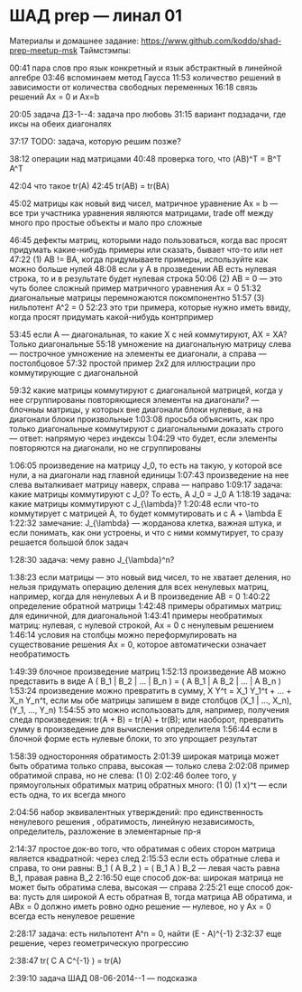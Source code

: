 # ШАД prep — линал 01

Материалы и домашнее задание: https://www.github.com/koddo/shad-prep-meetup-msk
Таймстэмпы:

00:41 пара слов про язык конкретный и язык абстрактный в линейной алгебре
03:46 вспоминаем метод Гаусса
11:53 количество решений в зависимости от количества свободных переменных
16:18 связь решений Ax = 0 и Ax=b

20:05 задача ДЗ-1--4: задача про любовь 
31:15 вариант подзадачи, где иксы на обеих диагоналях

37:17 TODO: задача, которую решим позже?

38:12 операции над матрицами
40:48 проверка того, что (AB)^T = B^T A^T

42:04 что такое tr(A)
42:45 tr(AB) = tr(BA)

45:02 матрицы как новый вид чисел, матричное уравнение Ax = b — все три участника уравнения являются матрицами, trade off между много про простые объекты и мало про сложные

46:45 дефекты матриц, которыми надо пользоваться, когда вас просят придумать какие-нибудь примеры или сказать, бывает что-то или нет
47:22 (1) AB != BA, когда придумываете примеры, используйте как можно больше нулей
48:08 если у А в прозведении AB есть нулевая строка, то и в результате будет нулевая строка
50:06 (2) AB = 0 — это чуть более сложный пример матричного уравнения Ax = 0
51:32 диагональные матрицы перемножаются покомпонентно
51:57 (3) нильпотент A^2 = 0
52:23 это три примера, которые нужно иметь ввиду, когда просят придумать какой-нибудь контрпример

53:45 если A — диагональная, то какие X с ней коммутируют, AX = XA? Только диагональные 
55:18 умножение на диагональную матрицу слева — построчное умножение на элементы ее диагонали, а справа — постолбцовое
57:32 простой пример 2x2 для иллюстрации про коммутирующие с диагональной

59:32 какие матрицы коммутируют с диагональной матрицей, когда у нее сгруппированы повторяющиеся элементы на диагонали? — блочныы матрицы, у которых вне диагонали блоки нулевые, а на диагонали блоки произвольные
1:03:08 просьба объяснить, как про только диагональные коммутируют с диагональными доказать строго — ответ: напрямую через индексы
1:04:29 что будет, если элементы повторяются на диагонали, но не сгруппированы

1:06:05 произведение на матрицу J_0, то есть на такую, у которой все нули, а на диагонали над главной единицы
1:07:43 произведение на нее слева выталкивает матрицу наверх, справа — направо
1:09:17 задача: какие матрицы коммутируют с J_0? То есть, A J_0 = J_0 A 
1:18:19 задача: какие матрицы коммутируют с J_{\lambda}?
1:20:48 если что-то коммутирует с матрицей A, то будет коммутировать и с A + \lambda E
1:22:32 замечание: J_{\lambda} — жорданова клетка, важная штука, и если понимать, как они устроены, и что с ними коммутирует, то сразу решается большой блок задач

1:28:30 задача: чему равно J_{\lambda}^n?

1:38:23 если матрицы — это новый вид чисел, то не хватает деления, но нельзя придумать операцию деления для всех ненулевых матриц, например, когда для ненулевых A и B произведение AB = 0
1:40:22 определение обратной матрицы
1:42:48 примеры обратимых матриц: для единичной, для диагональной
1:43:41 примеры необратимых матриц: нулевая, с нулевой строкой, Ax = 0 с ненулевым решением
1:46:14 условия на столбцы можно переформулировать на существование решения Ax = 0, которое автоматически означает необратимость

1:49:39 блочное произведение матриц
1:52:13 произведение AB можно представить в виде A ( B_1 | B_2 | ... | B_n ) = ( A B_1 | A B_2 | ... | A B_n )
1:53:24 произведение можно превратить в сумму, X Y^t = X_1 Y_1^t + ... + X_n Y_n^t, если мы обе матрицы запишем в виде столбцов (X_1 | ..., X_n), (Y_1, ..., Y_n) 
1:54:55 это можно использовать для, например, получения следа произведения: tr(A + B) = tr(A) + tr(B); или наоборот, превратить сумму в произведение для вычисления определителя
1:56:44 если в блочной форме есть нулевые блоки, то это упрощает результат

1:58:39 односторонняя обратимость
2:01:39 широкая матрица может быть обратима только справа, высокая — только слева
2:02:08 пример обратимой справа, но не слева: (1 0)
2:02:46 более того, у прямоугольных обратимых матриц обратных много: (1 0) (1 x)^t — если есть одна, то их всегда много

2:04:56 набор эквивалентных утверждений: про единственность ненулевого решения , обратимость, линейную независимость, определитель, разложение в элементарные пр-я

2:14:37 простое док-во того, что обратимая с обеих сторон матрица является квадратной: через след
2:15:53 если есть обратные слева и справа, то они равны: B_1 ( A B_2 ) = ( B_1 A ) B_2 — левая часть равна B_1, правая равна B_2
2:16:50 еще способ док-ва: широкая матрица не может быть обратима слева, высокая — справа
2:25:21 еще способ док-ва: пусть для широкой A есть обратная B, тогда матрица AB обратима, и ABx = 0 должно иметь ровно одно решение — нулевое, но у Ax = 0 всегда есть ненулевое решение

2:28:17 задача: есть нильпотент A^n = 0, найти (E - A)^{-1}
2:32:37 еще решение, через геометрическую прогрессию

2:38:47 tr( C A C^{-1} ) = tr(A)

2:39:10 задача ШАД 08-06-2014--1 — подсказка
